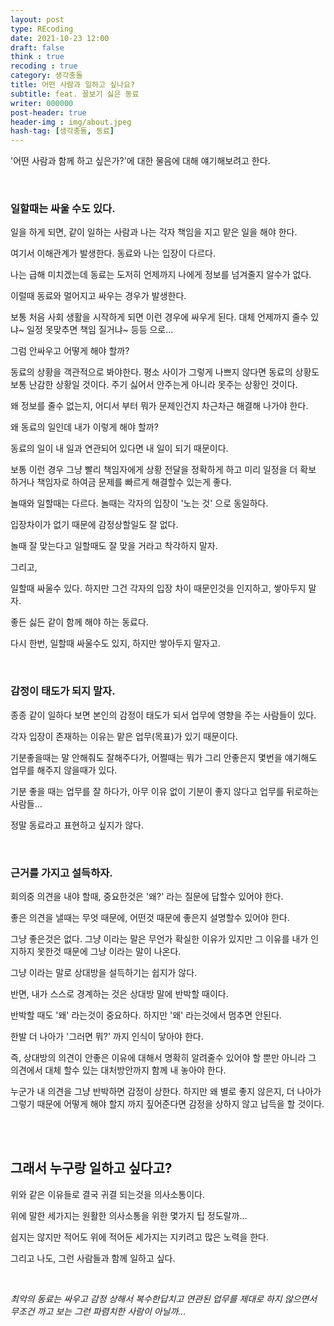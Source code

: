 ```yaml
---
layout: post
type: REcoding
date: 2021-10-23 12:00
draft: false
think : true
recoding : true
category: 생각충돌
title: 어떤 사람과 일하고 싶나요?
subtitle: feat. 꼴보기 싫은 동료
writer: 000000
post-header: true
header-img : img/about.jpeg
hash-tag: [생각충돌, 동료]
---
```


'어떤 사람과 함께 하고 싶은가?'에 대한 물음에 대해 얘기해보려고 한다.

<br>

### 일할때는 싸울 수도 있다.

일을 하게 되면, 같이 일하는 사람과 나는 각자 책임을 지고 맡은 일을 해야 한다.

여기서 이해관계가 발생한다. 동료와 나는 입장이 다르다.

나는 급해 미치겠는데 동료는 도저히 언제까지 나에게 정보를 넘겨줄지 알수가 없다.

이럴때 동료와 멀어지고 싸우는 경우가 발생한다.

보통 처음 사회 생활을 시작하게 되면 이런 경우에 싸우게 된다. 대체 언제까지 줄수 있냐~ 일정 못맞추면 책임 질거냐~ 등등 으로...

그럼 안싸우고 어떻게 해야 할까?

동료의 상황을 객관적으로 봐야한다. 평소 사이가 그렇게 나쁘지 않다면 동료의 상황도 보통 난감한 상황일 것이다. 주기 싫어서 안주는게 아니라 못주는 상황인 것이다.

왜 정보를 줄수 없는지, 어디서 부터 뭐가 문제인건지 차근차근 해결해 나가야 한다.

왜 동료의 일인데 내가 이렇게 해야 할까?

동료의 일이 내 일과 연관되어 있다면 내 일이 되기 때문이다.

보통 이런 경우 그냥 빨리 책임자에게 상황 전달을 정확하게 하고 미리 일정을 더 확보 하거나 책임자로 하여금 문제를 빠르게 해결할수 있는게 좋다.

놀때와 일할때는 다르다. 놀때는 각자의 입장이 '노는 것' 으로 동일하다.

입장차이가 없기 때문에 감정상할일도 잘 없다.

놀때 잘 맞는다고 일할때도 잘 맞을 거라고 착각하지 말자.

그리고,

일할때 싸울수 있다. 하지만 그건 각자의 입장 차이 때문인것을 인지하고, 쌓아두지 말자.

좋든 싫든 같이 함께 해야 하는 동료다.

다시 한번, 일할때 싸울수도 있지, 하지만 쌓아두지 말자고.

<br>

### 감정이 태도가 되지 말자.

종종 같이 일하다 보면 본인의 감정이 태도가 되서 업무에 영향을 주는 사람들이 있다.

각자 입장이 존재하는 이유는 맡은 업무(목표)가 있기 때문이다.

기분좋을때는 말 안해줘도 잘해주다가, 어쩔때는 뭐가 그리 안좋은지 몇번을 얘기해도 업무를 해주지 않을때가 있다.

기분 좋을 때는 업무를 잘 하다가, 아무 이유 없이 기분이 좋지 않다고 업무를 뒤로하는 사람들...

정말 동료라고 표현하고 싶지가 않다.

<br>

### 근거를 가지고 설득하자.

회의중 의견을 내야 할때, 중요한것은 '왜?' 라는 질문에 답할수 있어야 한다.

좋은 의견을 낼때는 무엇 때문에, 어떤것 때문에 좋은지 설명할수 있어야 한다.

그냥 좋은것은 없다. 그냥 이라는 말은 무언가 확실한 이유가 있지만 그 이유를 내가 인지하지 못한것 때문에 그냥 이라는 말이 나온다.

그냥 이라는 말로 상대방을 설득하기는 쉽지가 않다.

반면, 내가 스스로 경계하는 것은 상대방 말에 반박할 때이다.

반박할 때도 '왜' 라는것이 중요하다. 하지만 '왜' 라는것에서 멈추면 안된다.

한발 더 나아가 '그러면 뭐?' 까지 인식이 닿아야 한다.

즉, 상대방의 의견이 안좋은 이유에 대해서 명확히 알려줄수 있어야 할 뿐만 아니라 그 의견에서 대체 할수 있는 대처방안까지 함께 내 놓아야 한다.

누군가 내 의견을 그냥 반박하면 감정이 상한다. 하지만 왜 별로 좋지 않은지, 더 나아가 그렇기 때문에 어떻게 해야 할지 까지 짚어준다면 감정을 상하지 않고 납득을 할 것이다.

<br>

<br>

## 그래서 누구랑 일하고 싶다고?

위와 같은 이유들로 결국 귀결 되는것을 의사소통이다.

위에 말한 세가지는 원활한 의사소통을 위한 몇가지 팁 정도랄까...

쉽지는 않지만 적어도 위에 적어둔 세가지는 지키려고 많은 노력을 한다.

그리고 나도, 그런 사람들과 함께 일하고 싶다.

<br>

*최악의 동료는 싸우고 감정 상해서 복수한답치고 연관된 업무를 제대로 하지 않으면서 무조건 까고 보는 그런 파렴치한 사람이 아닐까...*